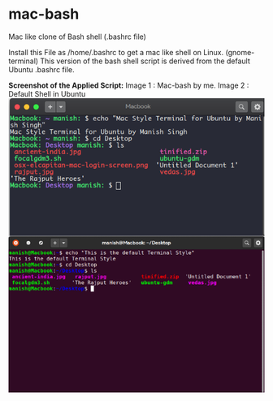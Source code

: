 # mac-bash
Mac like clone of Bash shell (.bashrc file)

Install this File as /home/.bashrc to get a mac like shell on Linux. (gnome-terminal)
This version of the bash shell script is derived from the default Ubuntu .bashrc file.

**Screenshot of the Applied Script:**
Image 1 : Mac-bash by me.   Image 2 : Default Shell in Ubuntu
![Screenshot](/image.png)
